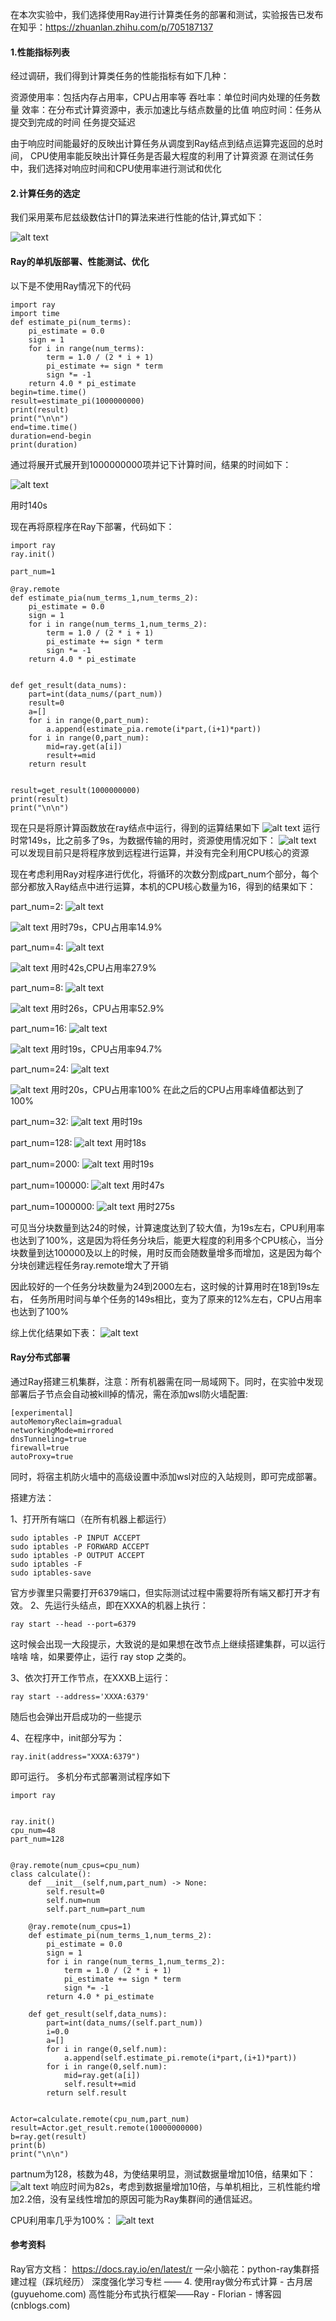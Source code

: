 在本次实验中，我们选择使用Ray进行计算类任务的部署和测试，实验报告已发布在知乎：https://zhuanlan.zhihu.com/p/705187137

#### 1.性能指标列表
经过调研，我们得到计算类任务的性能指标有如下几种：

资源使用率：包括内存占用率，CPU占用率等
吞吐率：单位时间内处理的任务数量
效率：在分布式计算资源中，表示加速比与结点数量的比值
响应时间：任务从提交到完成的时间
任务提交延迟

由于响应时间能最好的反映出计算任务从调度到Ray结点到结点运算完返回的总时间，
CPU使用率能反映出计算任务是否最大程度的利用了计算资源
在测试任务中，我们选择对响应时间和CPU使用率进行测试和优化


#### 2.计算任务的选定
我们采用莱布尼兹级数估计Π的算法来进行性能的估计,算式如下：

![alt text](image/1.png)

#### Ray的单机版部署、性能测试、优化

以下是不使用Ray情况下的代码

    import ray
    import time
    def estimate_pi(num_terms):
        pi_estimate = 0.0
        sign = 1
        for i in range(num_terms):
            term = 1.0 / (2 * i + 1)
            pi_estimate += sign * term
            sign *= -1    
        return 4.0 * pi_estimate
    begin=time.time()
    result=estimate_pi(1000000000)
    print(result)
    print("\n\n")
    end=time.time()
    duration=end-begin
    print(duration) 

通过将展开式展开到1000000000项并记下计算时间，结果的时间如下：

![alt text](image/2.png)

用时140s

现在再将原程序在Ray下部署，代码如下：

    import ray
    ray.init()

    part_num=1

    @ray.remote
    def estimate_pia(num_terms_1,num_terms_2):
        pi_estimate = 0.0
        sign = 1
        for i in range(num_terms_1,num_terms_2):
            term = 1.0 / (2 * i + 1)
            pi_estimate += sign * term
            sign *= -1    
        return 4.0 * pi_estimate
        

    def get_result(data_nums):
        part=int(data_nums/(part_num))
        result=0
        a=[]
        for i in range(0,part_num):
            a.append(estimate_pia.remote(i*part,(i+1)*part))
        for i in range(0,part_num):
            mid=ray.get(a[i])
            result+=mid
        return result
            

    result=get_result(1000000000)
    print(result)
    print("\n\n")

现在只是将原计算函数放在ray结点中运行，得到的运算结果如下
![alt text](image/3.png)
运行时常149s，比之前多了9s，为数据传输的用时，资源使用情况如下：
![alt text](image/14.png)
可以发现目前只是将程序放到远程进行运算，并没有完全利用CPU核心的资源

现在考虑利用Ray对程序进行优化，将循环的次数分割成part_num个部分，每个部分都放入Ray结点中进行运算，本机的CPU核心数量为16，得到的结果如下：

part_num=2:
![alt text](image/4.png)

![alt text](image/15.png)
用时79s，CPU占用率14.9%

part_num=4:
![alt text](image/5.png)

![alt text](image/16.png)
用时42s,CPU占用率27.9%

part_num=8:
![alt text](image/6.png)

![alt text](image/17.png)
用时26s，CPU占用率52.9%

part_num=16:
![alt text](image/7.png)

![alt text](image/18.png)
用时19s，CPU占用率94.7%

part_num=24:
![alt text](image/8.png)

![alt text](image/19.png)
用时20s，CPU占用率100%
在此之后的CPU占用率峰值都达到了100%  

part_num=32:
![alt text](image/9.png)
用时19s

part_num=128:
![alt text](image/10.png)
用时18s

part_num=2000:
![alt text](image/11.png)
用时19s

part_num=100000:
![alt text](image/12.png)
用时47s

part_num=1000000:
![alt text](image/13.png)
用时275s

可见当分块数量到达24的时候，计算速度达到了较大值，为19s左右，CPU利用率也达到了100%，这是因为将任务分块后，能更大程度的利用多个CPU核心，当分块数量到达100000及以上的时候，用时反而会随数量增多而增加，这是因为每个分块创建远程任务ray.remote增大了开销

因此较好的一个任务分块数量为24到2000左右，这时候的计算用时在18到19s左右，
任务所用时间与单个任务的149s相比，变为了原来的12%左右，CPU占用率也达到了100%

综上优化结果如下表：
![alt text](image/20.png)

#### Ray分布式部署

通过Ray搭建三机集群，注意：所有机器需在同一局域网下。同时，在实验中发现部署后子节点会自动被kill掉的情况，需在添加wsl防火墙配置:
```
[experimental]
autoMemoryReclaim=gradual  
networkingMode=mirrored
dnsTunneling=true
firewall=true
autoProxy=true
```

同时，将宿主机防火墙中的高级设置中添加wsl对应的入站规则，即可完成部署。

搭建方法：

1、打开所有端口（在所有机器上都运⾏）
```
sudo iptables -P INPUT ACCEPT 
sudo iptables -P FORWARD ACCEPT 
sudo iptables -P OUTPUT ACCEPT 
sudo iptables -F 
sudo iptables-save
```
官⽅步骤⾥只需要打开6379端口，但实际测试过程中需要将所有端⼜都打开才有效。
2、先运⾏头结点，即在XXXA的机器上执⾏：
```
ray start --head --port=6379
```
这时候会出现⼀⼤段提⽰，⼤致说的是如果想在改节点上继续搭建集群，可以运⾏啥啥 啥，如果要停⽌，运⾏ ray stop 之类的。

3、依次打开⼯作节点，在XXXB上运⾏：
```
ray start --address='XXXA:6379'
```
随后也会弹出开启成功的⼀些提⽰

4、在程序中，init部分写为：
```
ray.init(address="XXXA:6379")
```
即可运⾏。
多机分布式部署测试程序如下
```
import ray


ray.init()
cpu_num=48
part_num=128


@ray.remote(num_cpus=cpu_num)
class calculate():
    def __init__(self,num,part_num) -> None:
        self.result=0
        self.num=num
        self.part_num=part_num

    @ray.remote(num_cpus=1)
    def estimate_pi(num_terms_1,num_terms_2):
        pi_estimate = 0.0
        sign = 1
        for i in range(num_terms_1,num_terms_2):
            term = 1.0 / (2 * i + 1)
            pi_estimate += sign * term
            sign *= -1    
        return 4.0 * pi_estimate
    
    def get_result(self,data_nums):
        part=int(data_nums/(self.part_num))
        i=0.0
        a=[]
        for i in range(0,self.num):
            a.append(self.estimate_pi.remote(i*part,(i+1)*part))
        for i in range(0,self.num):
            mid=ray.get(a[i])
            self.result+=mid
        return self.result
        

Actor=calculate.remote(cpu_num,part_num)
result=Actor.get_result.remote(10000000000)
b=ray.get(result)
print(b)
print("\n\n")
```
partnum为128，核数为48，为使结果明显，测试数据量增加10倍，结果如下：
![alt text](https://pic3.zhimg.com/v2-7da7f04e5985233f934fa08f1b24d1f6_r.jpg)
响应时间为82s，考虑到数据量增加10倍，与单机相比，三机性能约增加2.2倍，没有呈线性增加的原因可能为Ray集群间的通信延迟。

CPU利用率几乎为100%：
![alt text](https://pic1.zhimg.com/80/v2-c5b8a31d833c671b62427d2ce5b3ab78_1440w.webp)
#### 参考资料
Ray官方文档： https://docs.ray.io/en/latest/r
一朵小脑花：python-ray集群搭建过程（踩坑经历）
深度强化学习专栏 —— 4. 使用ray做分布式计算 - 古月居 (guyuehome.com)
高性能分布式执行框架——Ray - Florian - 博客园 (cnblogs.com)









